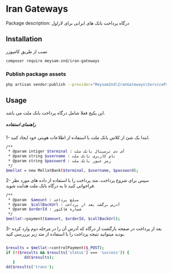 # Iran Gateways

Package description: درگاه پرداخت بانک های ایرانی برای لاراول

## Installation

نصب از طریق کامپوزر
```bash
composer require meysam-znd/iran-gateways
```

### Publish package assets

```bash
php artisan vendor:publish --provider="MeysamZnd\IranGateways\ServiceProvider"
```

## Usage
این پکیج فعلا شامل درگاه پرداخت بانک ملت می باشد.

##### راهنمای استفاده
1- ابتدا یک شئ از کلاس بانک ملت با استفاده از اطلاعات هویتی خود ایجاد کنید.
```bash
/**
 * @param intiger $terminal : آی دی ترمینال بانک ملت
 * @param string $username : نام کاربری بانک ملت
 * @param string $password : رمز عبور بانک ملت
 */
$mellat = new MellatBank($terminal, $username, $password);
```
2- سپس برای شروع پرداخت، متد پرداخت را با استفاده از داده های مورد نظر فراخوانی کنید تا به درگاه بانک ملت هدایت شوید.

```bash
/**
 * @param  $amount : مبلغ پرداخت
 * @param  $callBackUrl : آدرس برگشت بعد از پرداخت
 * @param $orderId : شماره فاکتور
 */
$mellat->payment($amount, $orderId, $callBackUrl);
```
3- بعد از پرداخت در صفحه بازگشت از درگاه که آدرس آن را در مرحله دوم وارد کرده بودید میتوانید نتیجه پرداخت را با استفاده از متد زیر برررسی کنید.
```bash

$results = $mellat->controlPayment($_POST);
if (!($results && $results['status'] === 'success')) {
        dd($results);
   }
dd($results['trans');
```
